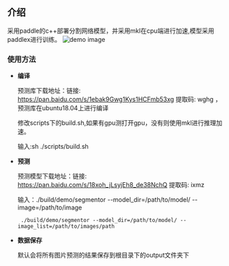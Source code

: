 ## 介绍
采用paddle的c++部署分割网络模型，并采用mkl在cpu端进行加速,模型采用paddlex进行训练。
![demo image](output/test.png)

### 使用方法

- **编译**

  预测库下载地址：链接: https://pan.baidu.com/s/1ebak9Gwg1Kys1HCFmb53xg 提取码: wghg ，预测库在ubuntu18.04上进行编译

  修改scripts下的build.sh,如果有gpu测打开gpu，没有则使用mkl进行推理加速。
  
  输入:sh ./scripts/build.sh

- **预测**
  
  预测模型下载地址：链接: https://pan.baidu.com/s/18xoh_jLsyjEh8_de38NchQ 提取码: ixmz

  输入：./build/demo/segmentor --model_dir=/path/to/model/ --image=/path/to/image
  
       ./build/demo/segmentor --model_dir=/path/to/model/ --image_list=/path/to/images/path
      
- **数据保存**

  默认会将所有图片预测的结果保存到根目录下的output文件夹下